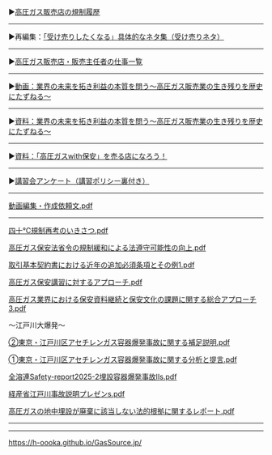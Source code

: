 ▶[高圧ガス販売店の規制履歴](https://h-oooka.github.io/GasSource.jp/IGas_distributors_Timeline.html)

---
▶再編集：[「受け売りしたくなる」具体的なネタ集（受け売りネタ）](https://h-oooka.github.io/GasSource.jp/A_collection_of_specific_topics.html)

---
▶[高圧ガス販売店・販売主任者の仕事一覧](https://github.com/h-oooka/GasSource.jp/blob/main/%E9%AB%98%E5%9C%A7%E3%82%AC%E3%82%B9%E8%B2%A9%E5%A3%B2%E5%BA%97%E3%83%BB%E8%B2%A9%E5%A3%B2%E4%B8%BB%E4%BB%BB%E8%80%85%E3%81%AE%E4%BB%95%E4%BA%8B%E3%81%96%E3%81%A3%E3%81%A8%E4%B8%80%E8%A6%A72023.md)

---
▶[動画：業界の未来を拓き利益の本質を問う〜高圧ガス販売業の生き残りを歴史にたずねる〜](https://youtu.be/BITLzXlhM98)


---
▶[資料：業界の未来を拓き利益の本質を問う〜高圧ガス販売業の生き残りを歴史にたずねる〜](https://github.com/h-oooka/GasSource.jp/blob/main/%E6%A5%AD%E7%95%8C%E3%81%AE%E6%9C%AA%E6%9D%A5%E3%82%92%E6%8B%93%E3%81%8D%E5%88%A9%E7%9B%8A%E3%81%AE%E6%9C%AC%E8%B3%AA%E3%82%92%E5%95%8F%E3%81%86%E3%80%9C%E9%AB%98%E5%9C%A7%E3%82%AC%E3%82%B9%E8%B2%A9%E5%A3%B2%E6%A5%AD%E3%81%AE%E7%94%9F%E3%81%8D%E6%AE%8B%E3%82%8A%E3%82%92%E6%AD%B4%E5%8F%B2%E3%81%AB%E3%81%9F%E3%81%9A%E3%81%AD%E3%82%8B%E3%80%9C.pdf)


---
▶[資料：「高圧ガスwith保安」を売る店になろう！](https://github.com/h-oooka/GasSource.jp/blob/main/%E6%A5%AD%E7%95%8C%E3%81%AE%E6%9C%AA%E6%9D%A5%E3%82%92%E6%8B%93%E3%81%8D%E5%88%A9%E7%9B%8A%E3%81%AE%E6%9C%AC%E8%B3%AA%E3%82%92%E5%95%8F%E3%81%86%E3%80%9C%E9%AB%98%E5%9C%A7%E3%82%AC%E3%82%B9%E8%B2%A9%E5%A3%B2%E6%A5%AD%E3%81%AE%E7%94%9F%E3%81%8D%E6%AE%8B%E3%82%8A%E3%82%92%E6%AD%B4%E5%8F%B2%E3%81%AB%E3%81%9F%E3%81%9A%E3%81%AD%E3%82%8B%E3%80%9C.pdf)

---
▶[講習会アンケート（講習ポリシー裏付き）](https://github.com/h-oooka/GasSource.jp/blob/main/%E8%AC%9B%E7%BF%92%E4%BC%9A%E3%82%A2%E3%83%B3%E3%82%B1%E3%83%BC%E3%83%88%EF%BC%88%E8%AC%9B%E7%BF%92%E3%83%9D%E3%83%AA%E3%82%B7%E3%83%BC%E8%A3%8F%E4%BB%98%E3%81%8D%EF%BC%89.pdf)

---

[動画編集・作成依頼文.pdf](https://github.com/h-oooka/GasSource.jp/blob/main/%E5%8B%95%E7%94%BB%E7%B7%A8%E9%9B%86%E3%83%BB%E4%BD%9C%E6%88%90%E4%BE%9D%E9%A0%BC%E6%96%87.pdf)

---

[四十℃規制再考のいきさつ.pdf](https://github.com/h-oooka/GasSource.jp/blob/main/%E5%9B%9B%E5%8D%81%E2%84%83%E8%A6%8F%E5%88%B6%E5%86%8D%E8%80%83%E3%81%AE%E3%81%84%E3%81%8D%E3%81%95%E3%81%A4.pdf)

[高圧ガス保安法省令の規制緩和による法遵守可能性の向上.pdf](https://github.com/h-oooka/GasSource.jp/blob/main/%E9%AB%98%E5%9C%A7%E3%82%AC%E3%82%B9%E4%BF%9D%E5%AE%89%E6%B3%95%E7%9C%81%E4%BB%A4%E3%81%AE%E8%A6%8F%E5%88%B6%E7%B7%A9%E5%92%8C%E3%81%AB%E3%82%88%E3%82%8B%E6%B3%95%E9%81%B5%E5%AE%88%E5%8F%AF%E8%83%BD%E6%80%A7%E3%81%AE%E5%90%91%E4%B8%8A.pdf)

[取引基本契約書における近年の追加必須条項とその例1.pdf](https://github.com/h-oooka/GasSource.jp/blob/main/%E5%8F%96%E5%BC%95%E5%9F%BA%E6%9C%AC%E5%A5%91%E7%B4%84%E6%9B%B8%E3%81%AB%E3%81%8A%E3%81%91%E3%82%8B%E8%BF%91%E5%B9%B4%E3%81%AE%E8%BF%BD%E5%8A%A0%E5%BF%85%E9%A0%88%E6%9D%A1%E9%A0%85%E3%81%A8%E3%81%9D%E3%81%AE%E4%BE%8B1.pdf)

[高圧ガス保安講習に対するアプローチ.pdf](https://github.com/h-oooka/GasSource.jp/blob/main/%E9%AB%98%E5%9C%A7%E3%82%AC%E3%82%B9%E4%BF%9D%E5%AE%89%E8%AC%9B%E7%BF%92%E3%81%AB%E5%AF%BE%E3%81%99%E3%82%8B%E3%82%A2%E3%83%97%E3%83%AD%E3%83%BC%E3%83%81.pdf)

[高圧ガス業界における保安資料継続と保安文化の課題に関する総合アプローチ3.pdf](https://github.com/h-oooka/GasSource.jp/blob/main/%E9%AB%98%E5%9C%A7%E3%82%AC%E3%82%B9%E6%A5%AD%E7%95%8C%E3%81%AB%E3%81%8A%E3%81%91%E3%82%8B%E4%BF%9D%E5%AE%89%E8%B3%87%E6%96%99%E7%B6%99%E7%B6%9A%E3%81%A8%E4%BF%9D%E5%AE%89%E6%96%87%E5%8C%96%E3%81%AE%E8%AA%B2%E9%A1%8C%E3%81%AB%E9%96%A2%E3%81%99%E3%82%8B%E7%B7%8F%E5%90%88%E3%82%A2%E3%83%97%E3%83%AD%E3%83%BC%E3%83%813.pdf)

～江戸川大爆発～

[②東京・江戸川区アセチレンガス容器爆発事故に関する補足説明.pdf](https://github.com/h-oooka/GasSource.jp/blob/main/%E2%91%A1%E6%9D%B1%E4%BA%AC%E3%83%BB%E6%B1%9F%E6%88%B8%E5%B7%9D%E5%8C%BA%E3%82%A2%E3%82%BB%E3%83%81%E3%83%AC%E3%83%B3%E3%82%AC%E3%82%B9%E5%AE%B9%E5%99%A8%E7%88%86%E7%99%BA%E4%BA%8B%E6%95%85%E3%81%AB%E9%96%A2%E3%81%99%E3%82%8B%E8%A3%9C%E8%B6%B3%E8%AA%AC%E6%98%8E.pdf)

[➀東京・江戸川区アセチレンガス容器爆発事故に関する分析と提言.pdf](https://github.com/h-oooka/GasSource.jp/blob/main/%E2%9E%80%E6%9D%B1%E4%BA%AC%E3%83%BB%E6%B1%9F%E6%88%B8%E5%B7%9D%E5%8C%BA%E3%82%A2%E3%82%BB%E3%83%81%E3%83%AC%E3%83%B3%E3%82%AC%E3%82%B9%E5%AE%B9%E5%99%A8%E7%88%86%E7%99%BA%E4%BA%8B%E6%95%85%E3%81%AB%E9%96%A2%E3%81%99%E3%82%8B%E5%88%86%E6%9E%90%E3%81%A8%E6%8F%90%E8%A8%80.pdf)

[全溶連Safety-report2025-2埋設容器爆発事故Ⅱs.pdf](https://github.com/h-oooka/GasSource.jp/blob/main/%E5%85%A8%E6%BA%B6%E9%80%A3Safety-report2025-2%E5%9F%8B%E8%A8%AD%E5%AE%B9%E5%99%A8%E7%88%86%E7%99%BA%E4%BA%8B%E6%95%85%E2%85%A1s.pdf)

[経産省江戸川事故説明プレゼンs.pdf](https://github.com/h-oooka/GasSource.jp/blob/main/%E7%B5%8C%E7%94%A3%E7%9C%81%E6%B1%9F%E6%88%B8%E5%B7%9D%E4%BA%8B%E6%95%85%E8%AA%AC%E6%98%8E%E3%83%97%E3%83%AC%E3%82%BC%E3%83%B3s.pdf)

[高圧ガスの地中埋設が廃棄に該当しない法的根拠に関するレポート.pdf](https://github.com/h-oooka/GasSource.jp/blob/main/%E9%AB%98%E5%9C%A7%E3%82%AC%E3%82%B9%E3%81%AE%E5%9C%B0%E4%B8%AD%E5%9F%8B%E8%A8%AD%E3%81%8C%E5%BB%83%E6%A3%84%E3%81%AB%E8%A9%B2%E5%BD%93%E3%81%97%E3%81%AA%E3%81%84%E6%B3%95%E7%9A%84%E6%A0%B9%E6%8B%A0%E3%81%AB%E9%96%A2%E3%81%99%E3%82%8B%E3%83%AC%E3%83%9D%E3%83%BC%E3%83%88.pdf)


---


---
https://h-oooka.github.io/GasSource.jp/
